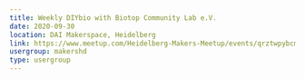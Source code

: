 ```yaml
---
title: Weekly DIYbio with Biotop Community Lab e.V.
date: 2020-09-30
location: DAI Makerspace, Heidelberg
link: https://www.meetup.com/Heidelberg-Makers-Meetup/events/qrztwpybcmbnc/
usergroup: makershd
type: usergroup
---
```

